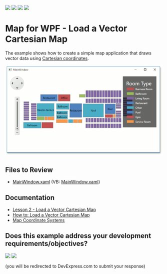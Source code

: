 <!-- default badges list -->
![](https://img.shields.io/endpoint?url=https://codecentral.devexpress.com/api/v1/VersionRange/128571912/22.2.2%2B)
[![](https://img.shields.io/badge/Open_in_DevExpress_Support_Center-FF7200?style=flat-square&logo=DevExpress&logoColor=white)](https://supportcenter.devexpress.com/ticket/details/T230190)
[![](https://img.shields.io/badge/📖_How_to_use_DevExpress_Examples-e9f6fc?style=flat-square)](https://docs.devexpress.com/GeneralInformation/403183)
[![](https://img.shields.io/badge/💬_Leave_Feedback-feecdd?style=flat-square)](#does-this-example-address-your-development-requirementsobjectives)
<!-- default badges end -->

# Map for WPF - Load a Vector Cartesian Map

The example shows how to create a simple map application that draws vector data using [Cartesian coordinates](https://en.wikipedia.org/wiki/Cartesian_coordinate_system).

![Map](./images/map.png)

## Files to Review

* [MainWindow.xaml](./CS/MapLesson2/MainWindow.xaml) (VB: [MainWindow.xaml](./VB/MapLesson2/MainWindow.xaml))

## Documentation

* [Lesson 2 - Load a Vector Cartesian Map](https://docs.devexpress.com/WPF/113939/controls-and-libraries/map-control/getting-started/lesson-2-load-a-vector-cartesian-map)
* [How to: Load a Vector Cartesian Map](https://docs.devexpress.com/WPF/113976/controls-and-libraries/map-control/examples/vector-data/customize-data-appearance/how-to-load-a-vector-cartesian-map)
* [Map Coordinate Systems](https://docs.devexpress.com/WPF/113959/controls-and-libraries/map-control/coordinate-systems/map-coordinate-systems)
<!-- feedback -->
## Does this example address your development requirements/objectives?

[<img src="https://www.devexpress.com/support/examples/i/yes-button.svg"/>](https://www.devexpress.com/support/examples/survey.xml?utm_source=github&utm_campaign=wpf-map-load-vector-cartesian-data&~~~was_helpful=yes) [<img src="https://www.devexpress.com/support/examples/i/no-button.svg"/>](https://www.devexpress.com/support/examples/survey.xml?utm_source=github&utm_campaign=wpf-map-load-vector-cartesian-data&~~~was_helpful=no)

(you will be redirected to DevExpress.com to submit your response)
<!-- feedback end -->
